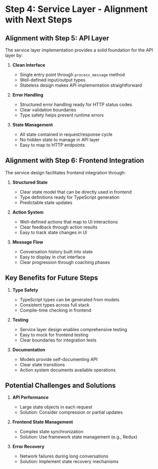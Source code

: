 # Step 4: Service Layer - Alignment with Next Steps

## Alignment with Step 5: API Layer

The service layer implementation provides a solid foundation for the API layer by:

1. **Clean Interface**
   - Single entry point through `process_message` method
   - Well-defined input/output types
   - Stateless design makes API implementation straightforward

2. **Error Handling**
   - Structured error handling ready for HTTP status codes
   - Clear validation boundaries
   - Type safety helps prevent runtime errors

3. **State Management**
   - All state contained in request/response cycle
   - No hidden state to manage in API layer
   - Easy to map to HTTP endpoints

## Alignment with Step 6: Frontend Integration

The service design facilitates frontend integration through:

1. **Structured State**
   - Clear state model that can be directly used in frontend
   - Type definitions ready for TypeScript generation
   - Predictable state updates

2. **Action System**
   - Well-defined actions that map to UI interactions
   - Clear feedback through action results
   - Easy to track state changes in UI

3. **Message Flow**
   - Conversation history built into state
   - Easy to display in chat interface
   - Clear progression through coaching phases

## Key Benefits for Future Steps

1. **Type Safety**
   - TypeScript types can be generated from models
   - Consistent types across full stack
   - Compile-time checking in frontend

2. **Testing**
   - Service layer design enables comprehensive testing
   - Easy to mock for frontend testing
   - Clear boundaries for integration tests

3. **Documentation**
   - Models provide self-documenting API
   - Clear state transitions
   - Action system documents available operations

## Potential Challenges and Solutions

1. **API Performance**
   - Large state objects in each request
   - Solution: Consider compression or partial updates

2. **Frontend State Management**
   - Complex state synchronization
   - Solution: Use framework state management (e.g., Redux)

3. **Error Recovery**
   - Network failures during long conversations
   - Solution: Implement state recovery mechanisms
